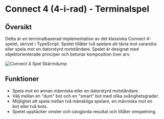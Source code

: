 # Connect 4 (4-i-rad) - Terminalspel

## Översikt

Detta är en terminalbaserad implementation av det klassiska Connect 4-spelet, skrivet i TypeScript. Spelet tillåter två spelare att tävla mot varandra eller spela mot en datorstyrd motståndare. Spelet är designat med objektorienterade principer och betonar komposition över arv.

![Connect 4 Spel Skärmdump](assets/images/connect4-game.png)

## Funktioner

- Spela mot en annan människa eller en datorstyrd motståndare.
- Välj mellan en "dum" bot och en "smart" bot med olika svårighetsgrader.
- Möjlighet att spela mellan två mänskliga spelare, en människa mot en bot eller två bots.
- Spelet upptäcker vinster och oavgjorda resultat och tillåter omspelning.
